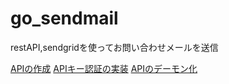 # go_sendmail
restAPI,sendgridを使ってお問い合わせメールを送信

[APIの作成](https://qiita.com/haruki-lo-shelon/items/2693a06a68f0a8fc81a6)
[APIキー認証の実装](https://qiita.com/haruki-lo-shelon/items/d319f3ca7a8014a941b2)
[APIのデーモン化](https://qiita.com/haruki-lo-shelon/items/ba594bfcffbe63031182)
